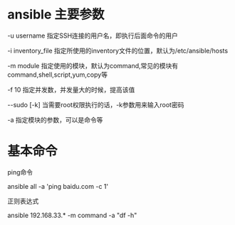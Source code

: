 # ansible 主要参数

-u username     指定SSH连接的用户名，即执行后面命令的用户

-i inventory_file 指定所使用的inventory文件的位置，默认为/etc/ansible/hosts

-m module    指定使用的模块，默认为command,常见的模块有command,shell,script,yum,copy等

-f  10       指定并发数，并发量大的时候，提高该值

--sudo [-k]  当需要root权限执行的话，-k参数用来输入root密码

-a           指定模块的参数，可以是命令等

# 基本命令

ping命令

ansible all -a 'ping baidu.com -c 1'

正则表达式

ansible 192.168.33.*  -m command -a "df -h"


